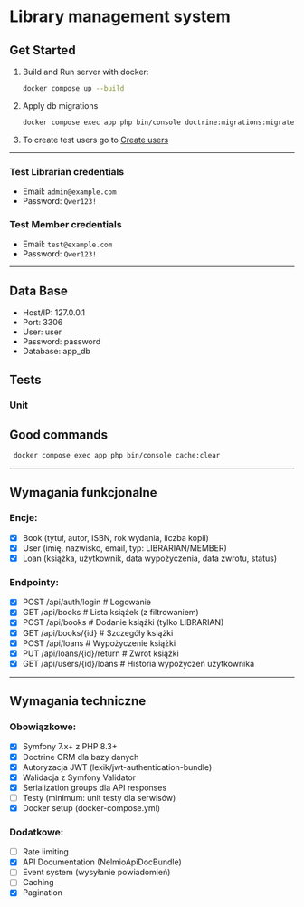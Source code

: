 # Library management system

## Get Started
1. Build and Run server with docker:
    ```bash 
    docker compose up --build 
    ```
1. Apply db migrations
    ```bash
    docker compose exec app php bin/console doctrine:migrations:migrate
    ```
1. To create test users go to [Create users](http://localhost:8000/dev/create-user)

------------------ 

### Test Librarian credentials
- Email: ```admin@example.com```
- Password: ```Qwer123!```
### Test Member credentials
- Email: ```test@example.com```
- Password: ```Qwer123!```

--------------

## Data Base
- Host/IP: 127.0.0.1
- Port: 3306
- User: user
- Password: password
- Database: app_db

## Tests
### Unit

## Good commands
```bash
 docker compose exec app php bin/console cache:clear
```


-----------------------------------------------

## Wymagania funkcjonalne

### Encje:

- [x] Book (tytuł, autor, ISBN, rok wydania, liczba kopii)
- [x] User (imię, nazwisko, email, typ: LIBRARIAN/MEMBER)
- [x] Loan (książka, użytkownik, data wypożyczenia, data zwrotu, status)

### Endpointy:

- [x] POST   /api/auth/login          # Logowanie
- [x] GET    /api/books               # Lista książek (z filtrowaniem)
- [x] POST   /api/books               # Dodanie książki (tylko LIBRARIAN)
- [x] GET    /api/books/{id}          # Szczegóły książki
- [x] POST   /api/loans               # Wypożyczenie książki
- [x] PUT    /api/loans/{id}/return   # Zwrot książki
- [x] GET    /api/users/{id}/loans    # Historia wypożyczeń użytkownika

---------------------------------------------------
## Wymagania techniczne

### Obowiązkowe:
- [x] Symfony 7.x+ z PHP 8.3+
- [x] Doctrine ORM dla bazy danych
- [x] Autoryzacja JWT (lexik/jwt-authentication-bundle)
- [x] Walidacja z Symfony Validator
- [x] Serialization groups dla API responses
- [ ] Testy (minimum: unit testy dla serwisów)
- [x] Docker setup (docker-compose.yml)

### Dodatkowe:
- [ ] Rate limiting
- [x] API Documentation (NelmioApiDocBundle)
- [ ] Event system (wysyłanie powiadomień)
- [ ] Caching
- [x] Pagination
